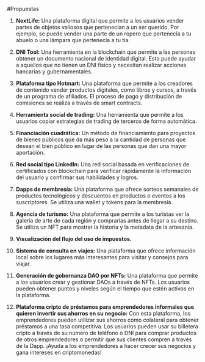 #Propuestas

1. **NextLife:** Una plataforma digital que permite a los usuarios vender partes de objetos valiosos que pertenecían a un ser querido. Por ejemplo, se puede vender una parte de un ropero que pertenecía a tu abuelo o una lámpara que pertenecía a tu tía.

2. **DNI Tool:** Una herramienta en la blockchain que permite a las personas obtener un documento nacional de identidad digital. Esto puede ayudar a aquellos que no tienen un DNI físico y necesitan realizar acciones bancarias y gubernamentales.

3. **Plataforma tipo Hotmart:** Una plataforma que permite a los creadores de contenido vender productos digitales, como libros y cursos, a través de un programa de afiliados. El proceso de pago y distribución de comisiones se realiza a través de smart contracts.

4. **Herramienta social de trading:** Una herramienta que permite a los usuarios copiar estrategias de trading de terceros de forma automática.

5. **Financiación cuadrática:** Un método de financiamiento para proyectos de bienes públicos que da más peso a la cantidad de personas que desean el bien público en lugar de las personas que dan una mayor aportación.

6. **Red social tipo LinkedIn:** Una red social basada en verificaciones de certificados con blockchain para verificar rápidamente la información del usuario y confirmar sus habilidades y logros.

7. **Dapps de membresía:** Una plataforma que ofrece sorteos semanales de productos tecnológicos y descuentos en productos o eventos a los suscriptores. Se utiliza una wallet y tokens para la membresía.

8. **Agencia de turismo:** Una plataforma que permite a los turistas ver la galería de arte de cada región y comprarlas antes de llegar a su destino. Se utiliza un NFT para mostrar la historia y la metadata de la artesanía.

9. **Visualización del flujo del uso de impuestos.**

10. **Sistema de consulta en viajes:** Una plataforma que ofrece información local sobre los lugares más interesantes para visitar y consejos para viajar.

11. **Generación de gobernanza DAO por NFTs:** Una plataforma que permite a los usuarios crear y gestionar DAOs a través de NFTs. Los usuarios pueden obtener puntos y niveles según el tiempo que estén activos en la plataforma.

12. **Plataforma cripto de préstamos para emprendedores informales que quieren invertir sus ahorros en su negocio:** Con esta plataforma, los emprendedores pueden utilizar sus ahorros como colateral para obtener préstamos a una tasa competitiva. Los usuarios pueden usar su billetera cripto a través de su número de teléfono o DNI para comprar productos de otros emprendedores o permitir que sus clientes compren a través de la Dapp. ¡Ayuda a los emprendedores a hacer crecer sus negocios y gana intereses en criptomonedas!